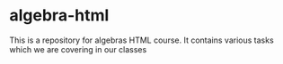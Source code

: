 # algebra-html
This is a repository for algebras HTML course. It contains various tasks which we are covering in our classes
